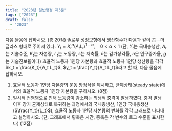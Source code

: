 ```yaml
---
title: "2023년 일반행정 제3문"
tags: ["2023"]
draft: false
  - "2023"
---
```

다음 물음에 답하시오. (총 20점)
솔로우 성장모형에서 생산함수가 다음과 같이 콥－더글라스 형태로 주어져 있다. $Y_t = K_t^\alpha (A_t L_t)^{1 - \alpha}, \quad 0 < \alpha < 1$ (단, $Y_t$는 국내총생산, $A_t$는 기술수준, $K_t$는 자본량, $L_t$는 노동량, $s$는 저축률, $\delta$는 감가상각률, $n$은 인구증가율, $g$는 기술진보율이다)
효율적 노동자 1인당 자본량과 효율적 노동자 1인당 생산량을 각각 $k_t = \frac{K_t}{A_t L_t}$, $y_t = \frac{Y_t}{A_t L_t}$라고 할 때, 다음 물음에 답하시오.
1) 효율적 노동자 1인당 자본량의 운동 방정식을 제시하고, 균제상태(steady state)에서의 효율적 노동자 1인당 자본량을 구하시오. (8점)
2) 일시적 전염병으로 인해 노동량이 감소하는 외생적 충격이 발생하였다. 충격 발생 이후 장기 균제상태로 복귀하는 과정에서의 국내총생산, 1인당 국내총생산($\frac{Y_t}{L_t}$), 효율적 노동자 1인당 자본량의 변화를 각각 그래프로 나타내고 설명하시오. (단, 그래프에서 횡축은 시간, 종축은 각 변수의 로그 수준을 표시한다) (12점)
